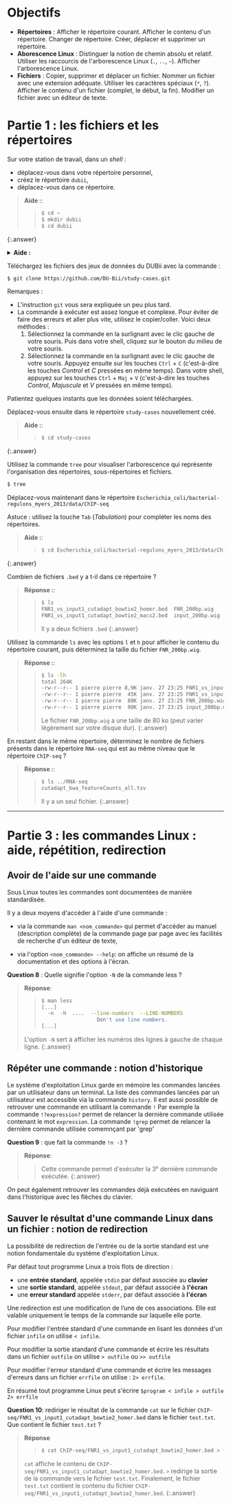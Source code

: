 # Objectifs

- **Répertoires** : Afficher le répertoire courant. Afficher le contenu d'un répertoire. Changer de répertoire. Créer, déplacer et supprimer un répertoire.
- **Aborescence Linux** : Distinguer la notion de chemin absolu et relatif. Utiliser les raccourcis de l'arborescence Linux (`.`, `..`, `~`). Afficher l'arborescence Linux.
- **Fichiers** : Copier, supprimer et déplacer un fichier. Nommer un fichier avec une extension adéquate. Utiliser les caractères spéciaux (`*`, `?`). Afficher le contenu d'un fichier (complet, le début, la fin). Modifier un fichier avec un éditeur de texte.


# Partie 1 : les fichiers et les répertoires

Sur votre station de travail, dans un *shell* :

- déplacez-vous dans votre répertoire personnel,
- créez le répertoire `dubii`,
- déplacez-vous dans ce répertoire.

> **Aide :**:
> > ```bash
> > $ cd ~
> > $ mkdir dubii
> > $ cd dubii
> > ```
{:.answer}

<details> 
<summary><b>Aide :</b></summary>
Le caractère `$` au début de chaque ligne est un repère qui représente votre invite de commande. Il ne faut pas entrer ce caractère dans votre ligne de commande.
```bash
$ cd ~
$ mkdir dubii
$ cd dubii
```
</details> 




Téléchargez les fichiers des jeux de données du DUBii avec la commande :

```bash
$ git clone https://github.com/DU-Bii/study-cases.git
```

Remarques :

- L'instruction `git` vous sera expliquée un peu plus tard.
- La commande à exécuter est assez longue et complexe. Pour éviter de faire des erreurs et aller plus vite, utilisez le copier/coller. Voici deux méthodes :
    1. Sélectionnez la commande en la surlignant avec le clic gauche de votre souris. Puis dans votre shell, cliquez sur le bouton du milieu de votre souris.
    2. Sélectionnez la commande en la surlignant avec le clic gauche de votre souris. Appuyez ensuite sur les touches `Ctrl` + `C` (c'est-à-dire les touches *Control* et *C* pressées en même temps). Dans votre shell, appuyez sur les touches `Ctrl` + `Maj` + `V` (c'est-à-dire les touches *Control*, *Majuscule* et *V* pressées en même temps).


Patientez quelques instants que les données soient téléchargées.

Déplacez-vous ensuite dans le répertoire `study-cases` nouvellement créé.

> **Aide :**:
> > ```bash
> > $ cd study-cases
> > ```
{:.answer}

Utilisez la commande `tree` pour visualiser l'arborescence qui représente l'organisation des répertoires, sous-répertoires et fichiers.

```bash
$ tree
```

Déplacez-vous maintenant dans le répertoire `Escherichia_coli/bacterial-regulons_myers_2013/data/ChIP-seq`

Astuce : utilisez la touche `Tab` (*Tabulation*) pour compléter les noms des répertoires.

> **Aide :**:
> > ```bash
> > $ cd Escherichia_coli/bacterial-regulons_myers_2013/data/ChIP-seq
> > ```
{:.answer}

Combien de fichiers `.bed` y a t-il dans ce répertoire ?

> **Réponse :**:
> > ```bash
> > $ ls
> > FNR1_vs_input1_cutadapt_bowtie2_homer.bed  FNR_200bp.wig
> > FNR1_vs_input1_cutadapt_bowtie2_macs2.bed  input_200bp.wig
> > ```
> > Il y a deux fichiers `.bed`
{:.answer}


Utilisez la commande `ls` avec les options `l` et `h` pour afficher le contenu du répertoire courant, puis déterminez la taille du fichier `FNR_200bp.wig`.

> **Réponse :**:
> > ```bash
> > $ ls -lh
> > total 264K
> > -rw-r--r-- 1 pierre pierre 8,9K janv. 27 23:25 FNR1_vs_input1_cutadapt_bowtie2_homer.bed
> > -rw-r--r-- 1 pierre pierre  45K janv. 27 23:25 FNR1_vs_input1_cutadapt_bowtie2_macs2.bed
> > -rw-r--r-- 1 pierre pierre  80K janv. 27 23:25 FNR_200bp.wig
> > -rw-r--r-- 1 pierre pierre  90K janv. 27 23:25 input_200bp.wig
> > ```
> > Le fichier `FNR_200bp.wig` a une taille de 80 ko (peut varier légèrement sur votre disque dur).
{:.answer}


En restant dans le même répertoire, déterminez le nombre de fichiers présents dans le répertoire `RNA-seq` qui est au même niveau que le répertoire `ChIP-seq` ?

> **Réponse :**:
> > ```bash
> > $ ls ../RNA-seq
> > cutadapt_bwa_featureCounts_all.tsv
> > ```
> > Il y a un seul fichier.
{:.answer}

---

# Partie 3 : les commandes Linux : aide, répétition, redirection

## Avoir de l'aide sur une commande

Sous Linux toutes les commandes sont documentées de manière standardisée.

Il y a deux moyens d'accèder à l'aide d'une commande :

- via la commande `man <nom_commande>` qui permet d'accéder au manuel
(description complète) de la commande page par page avec les facilités de
recherche d'un éditeur de texte,

- via l'option `<nom_commande> --help`: on affiche un résumé de la
documentation et des options à l'écran.

**Question 8** : Quelle signifie l'option `-N` de la commande less ?

> **Réponse**:
> > ```bash
> > $ man less
> > [...]
> >   -n  -N  ....  --line-numbers  --LINE-NUMBERS
> >                   Don't use line numbers.
> > [...]
> > ```
> L'option `-N` sert à afficher les numéros des lignes à gauche de chaque ligne.
{:.answer}

## Répéter une commande : notion d'historique

Le système d'exploitation Linux garde en mémoire les commandes lancées par un
utilisateur dans un terminal.
La liste des commandes lancées par un utilisateur est accessible via la commande
`history`.
Il est aussi possible de retrouver une commande en utilisant la commande `!`
Par exemple la commande `!?expression?` permet de relancer la dernière commande
utilisée contenant le mot `expression`.
La commande `!grep` permet de relancer la dernière commande utilisée comemnçant par 'grep'

**Question 9** : que fait la commande `!n -3` ?

> **Réponse**:
> > Cette commande permet d'exécuter la 3° dernière commande exécutée.
{:.answer}

On peut également retrouver les commandes déjà exécutées en naviguant dans
l'historique avec les flèches du clavier.


## Sauver le résultat d'une commande Linux dans un fichier : notion de redirection

La possibilité de redirection de l'entrée ou de la sortie standard est une
notion fondamentale du système d'exploitation Linux.

Par défaut tout programme Linux a trois flots de direction :

- une **entrée standard**, appelée `stdin` par défaut associée au **clavier**
- une **sortie standard**, appelée `stdout`, par défaut associée à **l'écran**
- une **erreur standard** appelée `stderr`, par défaut associée à **l'écran**

Une redirection est une modification de l’une de ces associations.
Elle est valable uniquement le temps de la commande sur laquelle elle porte.

Pour modifier l'entrée standard d'une commande en lisant les données d'un
fichier `infile` on utilise `< infile`.

Pour modifier la sortie standard d'une commande et écrire les résultats dans un
fichier `outfile` on utilise `> outfile` ou `>> outfile`

Pour modifier l'erreur standard d'une commande et écrire les messages d'erreurs
dans un fichier `errfile` on utilise : `2> errfile`.

En résumé tout programme Linux peut s'écrire
`$program < infile > outfile 2> errfile`

**Question 10**: rediriger le résultat de la commande `cat` sur le fichier
`ChIP-seq/FNR1_vs_input1_cutadapt_bowtie2_homer.bed` dans le fichier `test.txt`.
Que contient le fichier `test.txt` ?

> **Réponse**
> > ```bash
> > $ cat ChIP-seq/FNR1_vs_input1_cutadapt_bowtie2_homer.bed > test.txt
> > ```
> `cat` affiche le contenu de `ChIP-seq/FNR1_vs_input1_cutadapt_bowtie2_homer.bed`.
> `>` redirige la sortie de la commande vers le fichier `test.txt`.
> Finalement, le fichier `test.txt` contient le contenu du fichier `ChIP-seq/FNR1_vs_input1_cutadapt_bowtie2_homer.bed`.
{:.answer}
